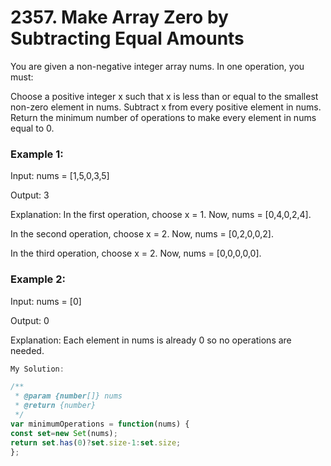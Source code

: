 # 2357. Make Array Zero by Subtracting Equal Amounts


You are given a non-negative integer array nums. In one operation, you must:

Choose a positive integer x such that x is less than or equal to the smallest non-zero element in nums.
Subtract x from every positive element in nums.
Return the minimum number of operations to make every element in nums equal to 0.

 

### Example 1:

Input: nums = [1,5,0,3,5]

Output: 3

Explanation:
In the first operation, choose x = 1. Now, nums = [0,4,0,2,4].

In the second operation, choose x = 2. Now, nums = [0,2,0,0,2].

In the third operation, choose x = 2. Now, nums = [0,0,0,0,0].
### Example 2:

Input: nums = [0]

Output: 0

Explanation: Each element in nums is already 0 so no operations are needed.
 
```javascript
My Solution:

/**
 * @param {number[]} nums
 * @return {number}
 */
var minimumOperations = function(nums) {
const set=new Set(nums);
return set.has(0)?set.size-1:set.size;
};

```
